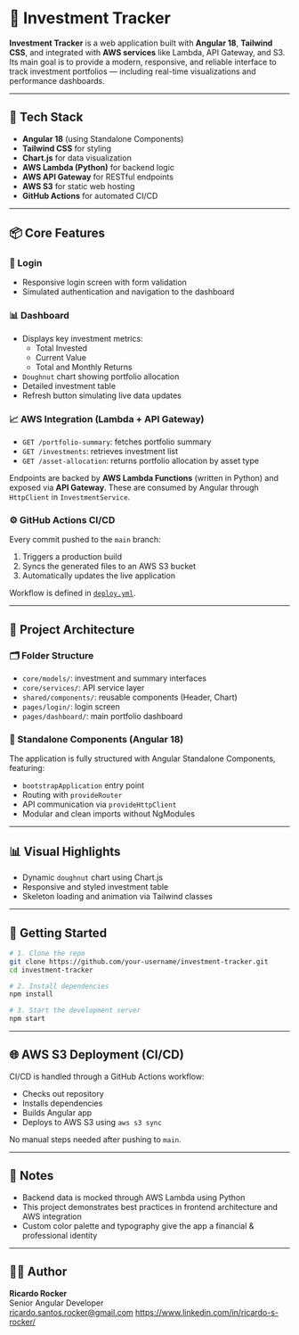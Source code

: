 # 💼 Investment Tracker

**Investment Tracker** is a web application built with **Angular 18**, **Tailwind CSS**, and integrated with **AWS services** like Lambda, API Gateway, and S3. Its main goal is to provide a modern, responsive, and reliable interface to track investment portfolios — including real-time visualizations and performance dashboards.

---

## 🚀 Tech Stack

- **Angular 18** (using Standalone Components)
- **Tailwind CSS** for styling
- **Chart.js** for data visualization
- **AWS Lambda (Python)** for backend logic
- **AWS API Gateway** for RESTful endpoints
- **AWS S3** for static web hosting
- **GitHub Actions** for automated CI/CD

---

## 📦 Core Features

### 🔐 Login

- Responsive login screen with form validation
- Simulated authentication and navigation to the dashboard

### 📊 Dashboard

- Displays key investment metrics:
  - Total Invested
  - Current Value
  - Total and Monthly Returns
- `Doughnut` chart showing portfolio allocation
- Detailed investment table
- Refresh button simulating live data updates

### 📈 AWS Integration (Lambda + API Gateway)

- `GET /portfolio-summary`: fetches portfolio summary
- `GET /investments`: retrieves investment list
- `GET /asset-allocation`: returns portfolio allocation by asset type

Endpoints are backed by **AWS Lambda Functions** (written in Python) and exposed via **API Gateway**. These are consumed by Angular through `HttpClient` in `InvestmentService`.

### ⚙️ GitHub Actions CI/CD

Every commit pushed to the `main` branch:

1. Triggers a production build
2. Syncs the generated files to an AWS S3 bucket
3. Automatically updates the live application

Workflow is defined in [`deploy.yml`](./.github/workflows/deploy.yml).

---

## 🧱 Project Architecture

### 🗂 Folder Structure

- `core/models/`: investment and summary interfaces
- `core/services/`: API service layer
- `shared/components/`: reusable components (Header, Chart)
- `pages/login/`: login screen
- `pages/dashboard/`: main portfolio dashboard

### 🧩 Standalone Components (Angular 18)

The application is fully structured with Angular Standalone Components, featuring:

- `bootstrapApplication` entry point
- Routing with `provideRouter`
- API communication via `provideHttpClient`
- Modular and clean imports without NgModules

---

## 📊 Visual Highlights

- Dynamic `doughnut` chart using Chart.js
- Responsive and styled investment table
- Skeleton loading and animation via Tailwind classes

---

## 📁 Getting Started

```bash
# 1. Clone the repo
git clone https://github.com/your-username/investment-tracker.git
cd investment-tracker

# 2. Install dependencies
npm install

# 3. Start the development server
npm start
```

---

## 🌐 AWS S3 Deployment (CI/CD)

CI/CD is handled through a GitHub Actions workflow:

- Checks out repository
- Installs dependencies
- Builds Angular app
- Deploys to AWS S3 using `aws s3 sync`

No manual steps needed after pushing to `main`.

---

## 📝 Notes

- Backend data is mocked through AWS Lambda using Python
- This project demonstrates best practices in frontend architecture and AWS integration
- Custom color palette and typography give the app a financial & professional identity

---

## 👨‍💻 Author

**Ricardo Rocker**  
Senior Angular Developer  
[ricardo.santos.rocker@gmail.com](mailto:ricardo.santos.rocker@gmail.com)
https://www.linkedin.com/in/ricardo-s-rocker/
